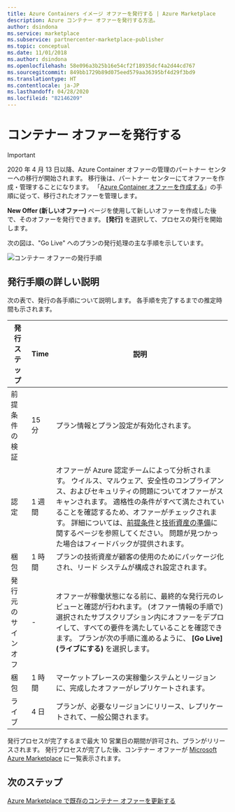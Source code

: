 ```yaml
---
title: Azure Containers イメージ オファーを発行する | Azure Marketplace
description: Azure コンテナー オファーを発行する方法。
author: dsindona
ms.service: marketplace
ms.subservice: partnercenter-marketplace-publisher
ms.topic: conceptual
ms.date: 11/01/2018
ms.author: dsindona
ms.openlocfilehash: 58e096a3b25b16e54cf2f18935dcf4a2d44cd767
ms.sourcegitcommit: 849bb1729b89d075eed579aa36395bf4d29f3bd9
ms.translationtype: HT
ms.contentlocale: ja-JP
ms.lasthandoff: 04/28/2020
ms.locfileid: "82146209"
---
```

# <a name="publish-container-offer"></a>コンテナー オファーを発行する

> [!IMPORTANT]
> 2020 年 4 月 13 日以降、Azure Container オファーの管理のパートナー センターへの移行が開始されます。 移行後は、パートナー センターにてオファーを作成・管理することになります。 「[Azure Container オファーを作成する](https://docs.microsoft.com/azure/marketplace/partner-center-portal/create-azure-container-offer)」の手順に従って、移行されたオファーを管理します。

 **New Offer (新しいオファー)** ページを使用して新しいオファーを作成した後で、そのオファーを発行できます。 **[発行]** を選択して、プロセスの発行を開始します。

次の図は、"Go Live" へのプランの発行処理の主な手順を示しています。

![コンテナー オファーの発行手順](./media/offer-publishing-steps.png)

## <a name="detailed-description-of-publishing-steps"></a>発行手順の詳しい説明

次の表で、発行の各手順について説明します。 各手順を完了するまでの推定時間も示されます。


|  **発行ステップ**           | **Time**    | **説明**                                                            |
|  -------------------           | --------    | ---------------                                                            |
| 前提条件の検証         | 15 分   | プラン情報とプラン設定が有効化されます。                        |
| 認定                  | 1 週間 | オファーが Azure 認定チームによって分析されます。 ウイルス、マルウェア、安全性のコンプライアンス、およびセキュリティの問題についてオファーがスキャンされます。 適格性の条件がすべて満たされていることを確認するため、オファーがチェックされます。 詳細については、[前提条件](./cpp-prerequisites.md)と[技術資産の準備](./cpp-create-technical-assets.md)に関するページを参照してください。 問題が見つかった場合はフィードバックが提供されます。 |
| 梱包 | 1 時間  | プランの技術資産が顧客の使用のためにパッケージ化され、リード システムが構成され設定されます。 |
|  発行元のサインオフ             |  -        | オファーが稼働状態になる前に、最終的な発行元のレビューと確認が行われます。 (オファー情報の手順で) 選択されたサブスクリプション内にオファーをデプロイして、すべての要件を満たしていることを確認できます。  プランが次の手順に進めるように、 **[Go Live]\(ライブにする\)** を選択します。 |
| 梱包                 | 1 時間 | マーケットプレースの実稼働システムとリージョンに、完成したオファーがレプリケートされます。 | 
| ライブ                           | 4 日 |プランが、必要なリージョンにリリース、レプリケートされて、一般公開されます。 |

発行プロセスが完了するまで最大 10 営業日の期間が許可され、プランがリリースされます。 発行プロセスが完了した後、コンテナー オファーが [Microsoft Azure Marketplace](https://azuremarketplace.microsoft.com/marketplace/apps/category/internet-of-things?page=1&subcategories=iot-edge-modules) に一覧表示されます。

## <a name="next-steps"></a>次のステップ

[Azure Marketplace で既存のコンテナー オファーを更新する](./cpp-update-existing-offer.md)

